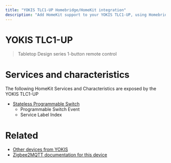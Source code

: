 ```yaml
---
title: "YOKIS TLC1-UP Homebridge/HomeKit integration"
description: "Add HomeKit support to your YOKIS TLC1-UP, using Homebridge, Zigbee2MQTT and homebridge-z2m."
---
```

<!---
This file has been GENERATED using src/docgen/docgen.ts
DO NOT EDIT THIS FILE MANUALLY!
-->
# YOKIS TLC1-UP
> Tabletop Design series 1-button remote control


# Services and characteristics
The following HomeKit Services and Characteristics are exposed by
the YOKIS TLC1-UP

* [Stateless Programmable Switch](../../action.md)
  * Programmable Switch Event
  * Service Label Index


# Related
* [Other devices from YOKIS](../index.md#yokis)
* [Zigbee2MQTT documentation for this device](https://www.zigbee2mqtt.io/devices/TLC1-UP.html)
